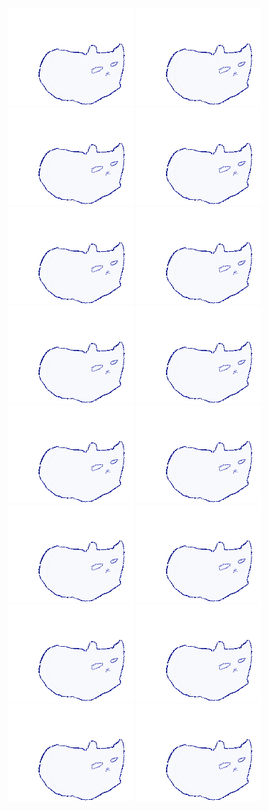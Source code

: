 ![aiio](oiia.gif?raw=true)
![aiio](oiia.gif?raw=true)
![aiio](oiia.gif?raw=true)
![aiio](oiia.gif?raw=true)
<br>
![aiio](oiia.gif?raw=true)
![aiio](oiia.gif?raw=true)
![aiio](oiia.gif?raw=true)
![aiio](oiia.gif?raw=true)
<br>
![aiio](oiia.gif?raw=true)
![aiio](oiia.gif?raw=true)
![aiio](oiia.gif?raw=true)
![aiio](oiia.gif?raw=true)
<br>
![aiio](oiia.gif?raw=true)
![aiio](oiia.gif?raw=true)
![aiio](oiia.gif?raw=true)
![aiio](oiia.gif?raw=true)
<br>